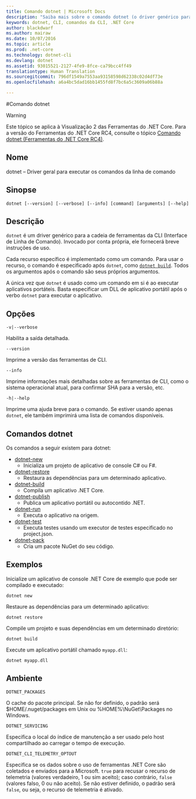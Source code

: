 ```yaml
---
title: Comando dotnet | Microsoft Docs
description: "Saiba mais sobre o comando dotnet (o driver genérico para as ferramentas da CLI do .NET Core) e seu uso."
keywords: dotnet, CLI, comandos da CLI, .NET Core
author: blackdwarf
ms.author: mairaw
ms.date: 10/07/2016
ms.topic: article
ms.prod: .net-core
ms.technology: dotnet-cli
ms.devlang: dotnet
ms.assetid: 93015521-2127-4fe9-8fce-ca79bcc4ff49
translationtype: Human Translation
ms.sourcegitcommit: 796df1549a7553aa93158598d62338c02d4df73e
ms.openlocfilehash: a6a4bc5dad16bb1455fd8f7bc6a5c3609a06b88a

---
```


#<a name="dotnet-command"></a>Comando dotnet

> [!WARNING]
> Este tópico se aplica à Visualização 2 das Ferramentas do .NET Core. Para a versão do Ferramentas do .NET Core RC4, consulte o tópico [Comando dotnet (Ferramentas do .NET Core RC4)](../preview3/tools/dotnet.md).

## <a name="name"></a>Nome

dotnet – Driver geral para executar os comandos da linha de comando

## <a name="synopsis"></a>Sinopse

`dotnet [--version] [--verbose] [--info] [command] [arguments] [--help]`

## <a name="description"></a>Descrição
`dotnet` é um driver genérico para a cadeia de ferramentas da CLI (Interface de Linha de Comando). Invocado por conta própria, ele fornecerá breve instruções de uso. 

Cada recurso específico é implementado como um comando. Para usar o recurso, o comando é especificado após `dotnet`, como [`dotnet build`](dotnet-build.md). Todos os argumentos após o comando são seus próprios argumentos. 

A única vez que `dotnet` é usado como um comando em si é ao executar aplicativos portáteis. Basta especificar um DLL de aplicativo portátil após o verbo `dotnet` para executar o aplicativo.    

## <a name="options"></a>Opções

`-v|--verbose`

Habilita a saída detalhada.

`--version`

Imprime a versão das ferramentas de CLI.

`--info`

Imprime informações mais detalhadas sobre as ferramentas de CLI, como o sistema operacional atual, para confirmar SHA para a versão, etc. 

`-h|--help`

Imprime uma ajuda breve para o comando. Se estiver usando apenas `dotnet`, ele também imprimirá uma lista de comandos disponíveis.  

## <a name="dotnet-commands"></a>Comandos dotnet

Os comandos a seguir existem para dotnet:

* [dotnet-new](dotnet-new.md)
   * Inicializa um projeto de aplicativo de console C# ou F#.
* [dotnet-restore](dotnet-restore.md)
  * Restaura as dependências para um determinado aplicativo. 
* [dotnet-build](dotnet-build.md)
  * Compila um aplicativo .NET Core.
* [dotnet-publish](dotnet-publish.md)
   * Publica um aplicativo portátil ou autocontido .NET.
* [dotnet-run](dotnet-run.md)
   * Executa o aplicativo na origem.
* [dotnet-test](dotnet-test.md)
   * Executa testes usando um executor de testes especificado no project.json.
* [dotnet-pack](dotnet-pack.md)
   * Cria um pacote NuGet do seu código.

## <a name="examples"></a>Exemplos

Inicialize um aplicativo de console .NET Core de exemplo que pode ser compilado e executado:

`dotnet new`

Restaure as dependências para um determinado aplicativo:

`dotnet restore`

Compile um projeto e suas dependências em um determinado diretório: 

`dotnet build`

Execute um aplicativo portátil chamado `myapp.dll`:

`dotnet myapp.dll`

## <a name="environment"></a>Ambiente 

`DOTNET_PACKAGES`

O cache do pacote principal. Se não for definido, o padrão será $HOME/.nuget/packages em Unix ou %HOME%\NuGet\Packages no Windows.

`DOTNET_SERVICING`

Especifica o local do índice de manutenção a ser usado pelo host compartilhado ao carregar o tempo de execução.

`DOTNET_CLI_TELEMETRY_OPTOUT`

Especifica se os dados sobre o uso de ferramentas .NET Core são coletados e enviados para a Microsoft. `true` para recusar o recurso de telemetria (valores verdadeiro, 1 ou sim aceito); caso contrário, `false` (valores falso, 0 ou não aceito). Se não estiver definido, o padrão será `false`, ou seja, o recurso de telemetria é ativado.


<!--HONumber=Feb17_HO2-->


